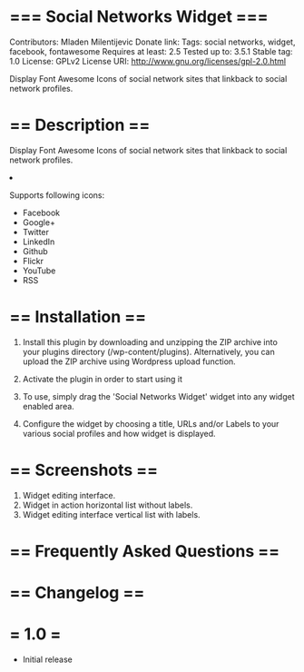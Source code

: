 === Social Networks Widget ===
===============

Contributors: Mladen Milentijevic
Donate link: 
Tags: social networks, widget, facebook, fontawesome
Requires at least: 2.5
Tested up to: 3.5.1
Stable tag: 1.0
License: GPLv2
License URI: http://www.gnu.org/licenses/gpl-2.0.html

Display Font Awesome Icons of social network sites that linkback to social network profiles.

== Description ==
===============

Display Font Awesome Icons of social network sites that linkback to social network profiles.

<li><p>Supports following icons:</p>

<ul>
<li>Facebook</li>
<li>Google+</li>
<li>Twitter</li>
<li>LinkedIn</li>
<li>Github</li>
<li>Flickr</li>
<li>YouTube</li>
<li>RSS</li>
</ul>

== Installation ==
===============

1. Install this plugin by downloading and unzipping the ZIP archive into your plugins directory (/wp-content/plugins). Alternatively, you can upload the ZIP archive using Wordpress upload function.

2. Activate the plugin in order to start using it

3. To use, simply drag the 'Social Networks Widget' widget into any widget enabled area. 

4. Configure the widget by choosing a title, URLs and/or Labels to your various social profiles and how widget is displayed. 

== Screenshots ==
===============

1. Widget editing interface.
2. Widget in action horizontal list without labels.
3. Widget editing interface vertical list with labels.

== Frequently Asked Questions ==
===============


== Changelog ==
===============

= 1.0 =
===============

* Initial release